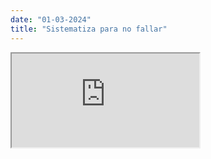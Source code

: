 ```yaml
---
date: "01-03-2024"
title: "Sistematiza para no fallar"
---
```

<iframe src="https://www.youtube.com/embed/nZy44H-R65M" allowfullscreen></iframe>
